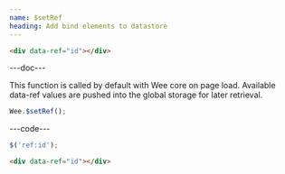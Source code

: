 ```yaml
---
name: $setRef
heading: Add bind elements to datastore
---
```


```html
<div data-ref="id"></div>
```

---doc---

This function is called by default with Wee core on page load. Available
data-ref values are pushed into the global storage for later retrieval.

```javascript
Wee.$setRef();
```

---code---

```javascript
$('ref:id');
```

```html
<div data-ref="id"></div>
```